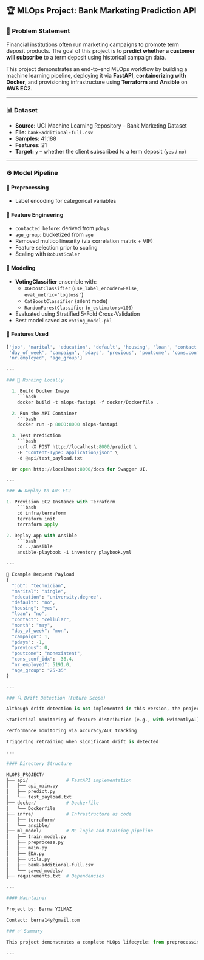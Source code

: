 ## 🏆 MLOps Project: Bank Marketing Prediction API

### 📌 Problem Statement

Financial institutions often run marketing campaigns to promote term deposit products. The goal of this project is to **predict whether a customer will subscribe** to a term deposit using historical campaign data.

This project demonstrates an end-to-end MLOps workflow by building a machine learning pipeline, deploying it via **FastAPI**, **containerizing with Docker**, and provisioning infrastructure using **Terraform** and **Ansible** on **AWS EC2**.

---

### 📊 Dataset

- **Source:** UCI Machine Learning Repository – Bank Marketing Dataset  
- **File:** `bank-additional-full.csv`  
- **Samples:** 41,188  
- **Features:** 21  
- **Target:** `y` – whether the client subscribed to a term deposit (`yes` / `no`)

---

### ⚙️ Model Pipeline

#### 🔧 Preprocessing
- Label encoding for categorical variables

#### 🧠 Feature Engineering
- `contacted_before`: derived from `pdays`
- `age_group`: bucketized from `age`
- Removed multicollinearity (via correlation matrix + VIF)
- Feature selection prior to scaling
- Scaling with `RobustScaler`

#### 🧮 Modeling
- **VotingClassifier** ensemble with:
  - `XGBoostClassifier` (`use_label_encoder=False`, `eval_metric='logloss'`)
  - `CatBoostClassifier` (silent mode)
  - `RandomForestClassifier` (`n_estimators=100`)
- Evaluated using Stratified 5-Fold Cross-Validation
- Best model saved as `voting_model.pkl`

#### 🔢 Features Used

```python
['job', 'marital', 'education', 'default', 'housing', 'loan', 'contact', 'month',
 'day_of_week', 'campaign', 'pdays', 'previous', 'poutcome', 'cons.conf.idx',
 'nr.employed', 'age_group']

---

### 🧪 Running Locally

  1. Build Docker Image
    ```bash
    docker build -t mlops-fastapi -f docker/Dockerfile .

  2. Run the API Container
    ```bash
    docker run -p 8000:8000 mlops-fastapi

  3. Test Prediction
    ```bash
    curl -X POST http://localhost:8000/predict \
    -H "Content-Type: application/json" \
    -d @api/test_payload.txt

  Or open http://localhost:8000/docs for Swagger UI.

---

### ☁️ Deploy to AWS EC2

1. Provision EC2 Instance with Terraform
    ```bash
    cd infra/terraform
    terraform init
    terraform apply

2. Deploy App with Ansible
    ```bash
    cd ../ansible
    ansible-playbook -i inventory playbook.yml

---

📨 Example Request Payload
{
  "job": "technician",
  "marital": "single",
  "education": "university.degree",
  "default": "no",
  "housing": "yes",
  "loan": "no",
  "contact": "cellular",
  "month": "may",
  "day_of_week": "mon",
  "campaign": 1,
  "pdays": -1,
  "previous": 0,
  "poutcome": "nonexistent",
  "cons_conf_idx": -36.4,
  "nr_employed": 5191.0,
  "age_group": "25-35"
}

---

### 🔍 Drift Detection (Future Scope)

Although drift detection is not implemented in this version, the project is structured for easy integration of drift detection techniques, such as:

Statistical monitoring of feature distribution (e.g., with EvidentlyAI)

Performance monitoring via accuracy/AUC tracking

Triggering retraining when significant drift is detected

---

#### Directory Structure

MLOPS_PROJECT/
├── api/              # FastAPI implementation
│   ├── api_main.py
│   ├── predict.py
│   └── test_payload.txt
├── docker/           # Dockerfile
│   └── Dockerfile
├── infra/            # Infrastructure as code
│   ├── terraform/
│   └── ansible/
├── ml_model/         # ML logic and training pipeline
│   ├── train_model.py
│   ├── preprocess.py
│   ├── main.py
│   ├── EDA.py
│   ├── utils.py
│   ├── bank-additional-full.csv
│   └── saved_models/
├── requirements.txt  # Dependencies

---

#### Maintainer

Project by: Berna YILMAZ

Contact: berna14y@gmail.com

### ✅ Summary

This project demonstrates a complete MLOps lifecycle: from preprocessing and modeling to containerized deployment on AWS infrastructure. It provides a fast, stateless prediction service and is extensible for further automation, CI/CD, and monitoring.

---
